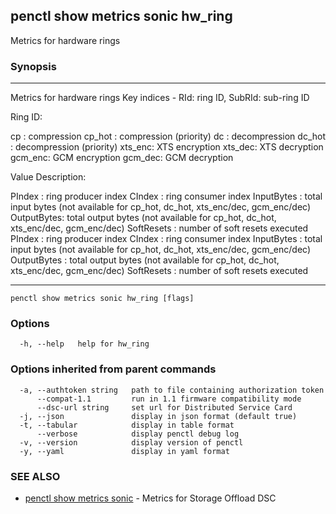 ## penctl show metrics sonic hw_ring

Metrics for hardware rings

### Synopsis



---------------------------------
 Metrics for hardware rings
 Key indices - RId: ring ID, SubRId: sub-ring ID


Ring ID:

  cp     : compression
  cp_hot : compression (priority)
  dc     : decompression
  dc_hot : decompression (priority)
  xts_enc: XTS encryption
  xts_dec: XTS decryption
  gcm_enc: GCM encryption
  gcm_dec: GCM decryption


Value Description:

PIndex     : ring producer index
CIndex     : ring consumer index
InputBytes : total input bytes (not available for cp_hot, dc_hot, xts_enc/dec, gcm_enc/dec)
OutputBytes: total output bytes (not available for cp_hot, dc_hot, xts_enc/dec, gcm_enc/dec)
SoftResets : number of soft resets executed
PIndex	: ring producer index
CIndex	: ring consumer index
InputBytes	: total input bytes (not available for cp_hot, dc_hot, xts_enc/dec, gcm_enc/dec)
OutputBytes	: total output bytes (not available for cp_hot, dc_hot, xts_enc/dec, gcm_enc/dec)
SoftResets	: number of soft resets executed

---------------------------------


```
penctl show metrics sonic hw_ring [flags]
```

### Options

```
  -h, --help   help for hw_ring
```

### Options inherited from parent commands

```
  -a, --authtoken string   path to file containing authorization token
      --compat-1.1         run in 1.1 firmware compatibility mode
      --dsc-url string     set url for Distributed Service Card
  -j, --json               display in json format (default true)
  -t, --tabular            display in table format
      --verbose            display penctl debug log
  -v, --version            display version of penctl
  -y, --yaml               display in yaml format
```

### SEE ALSO
* [penctl show metrics sonic](penctl_show_metrics_sonic.md)	 - Metrics for Storage Offload DSC

